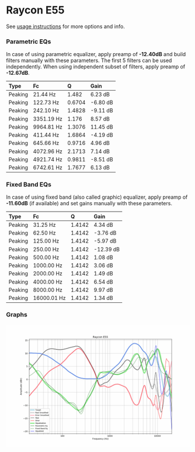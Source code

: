 # Raycon E55
See [usage instructions](https://github.com/jaakkopasanen/AutoEq#usage) for more options and info.

### Parametric EQs
In case of using parametric equalizer, apply preamp of **-12.40dB** and build filters manually
with these parameters. The first 5 filters can be used independently.
When using independent subset of filters, apply preamp of **-12.67dB**.

| Type    | Fc         |      Q | Gain     |
|:--------|:-----------|:-------|:---------|
| Peaking | 21.44 Hz   | 1.482  | 6.23 dB  |
| Peaking | 122.73 Hz  | 0.6704 | -6.80 dB |
| Peaking | 242.10 Hz  | 1.4828 | -9.11 dB |
| Peaking | 3351.19 Hz | 1.176  | 8.57 dB  |
| Peaking | 9964.81 Hz | 1.3076 | 11.45 dB |
| Peaking | 411.44 Hz  | 1.6864 | -4.19 dB |
| Peaking | 645.66 Hz  | 0.9716 | 4.96 dB  |
| Peaking | 4072.96 Hz | 2.1713 | 7.14 dB  |
| Peaking | 4921.74 Hz | 0.9811 | -8.51 dB |
| Peaking | 6742.61 Hz | 1.7677 | 6.13 dB  |

### Fixed Band EQs
In case of using fixed band (also called graphic) equalizer, apply preamp of **-11.60dB**
(if available) and set gains manually with these parameters.

| Type    | Fc          |      Q | Gain      |
|:--------|:------------|:-------|:----------|
| Peaking | 31.25 Hz    | 1.4142 | 4.34 dB   |
| Peaking | 62.50 Hz    | 1.4142 | -3.76 dB  |
| Peaking | 125.00 Hz   | 1.4142 | -5.97 dB  |
| Peaking | 250.00 Hz   | 1.4142 | -12.39 dB |
| Peaking | 500.00 Hz   | 1.4142 | 1.08 dB   |
| Peaking | 1000.00 Hz  | 1.4142 | 3.06 dB   |
| Peaking | 2000.00 Hz  | 1.4142 | 1.49 dB   |
| Peaking | 4000.00 Hz  | 1.4142 | 6.54 dB   |
| Peaking | 8000.00 Hz  | 1.4142 | 9.97 dB   |
| Peaking | 16000.01 Hz | 1.4142 | 1.34 dB   |

### Graphs
![](./Raycon%20E55.png)